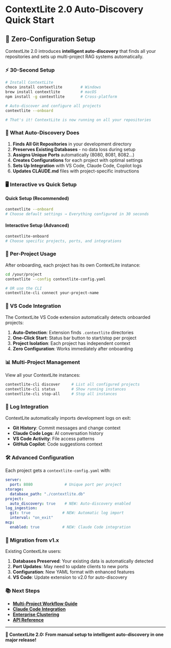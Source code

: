 # ContextLite 2.0 Auto-Discovery Quick Start

## 🚀 Zero-Configuration Setup

ContextLite 2.0 introduces **intelligent auto-discovery** that finds all your repositories and sets up multi-project RAG systems automatically.

### ⚡ 30-Second Setup

```bash
# Install ContextLite
choco install contextlite        # Windows
brew install contextlite         # macOS  
npm install -g contextlite       # Cross-platform

# Auto-discover and configure all projects
contextlite --onboard

# That's it! ContextLite is now running on all your repositories
```

### 🎯 What Auto-Discovery Does

1. **Finds All Git Repositories** in your development directory
2. **Preserves Existing Databases** - no data loss during setup
3. **Assigns Unique Ports** automatically (8080, 8081, 8082...)
4. **Creates Configurations** for each project with optimal settings
5. **Sets Up Integration** with VS Code, Claude Code, Copilot logs
6. **Updates CLAUDE.md** files with project-specific instructions

### 🖥️ Interactive vs Quick Setup

#### Quick Setup (Recommended)
```bash
contextlite --onboard
# Choose default settings → Everything configured in 30 seconds
```

#### Interactive Setup (Advanced)
```bash
contextlite-onboard
# Choose specific projects, ports, and integrations
```

### 🔧 Per-Project Usage

After onboarding, each project has its own ContextLite instance:

```bash
cd /your/project
contextlite --config contextlite-config.yaml

# OR use the CLI
contextlite-cli connect your-project-name
```

### 🔌 VS Code Integration

The ContextLite VS Code extension automatically detects onboarded projects:

1. **Auto-Detection**: Extension finds `.contextlite` directories
2. **One-Click Start**: Status bar button to start/stop per project  
3. **Project Isolation**: Each project has independent context
4. **Zero Configuration**: Works immediately after onboarding

### 📊 Multi-Project Management

View all your ContextLite instances:

```bash
contextlite-cli discover     # List all configured projects
contextlite-cli status       # Show running instances
contextlite-cli stop-all     # Stop all instances
```

### 🔄 Log Integration

ContextLite automatically imports development logs on exit:

- **Git History**: Commit messages and change context
- **Claude Code Logs**: AI conversation history  
- **VS Code Activity**: File access patterns
- **GitHub Copilot**: Code suggestions context

### 🛠️ Advanced Configuration

Each project gets a `contextlite-config.yaml` with:

```yaml
server:
  port: 8080              # Unique port per project
storage:  
  database_path: "./contextlite.db"
project:
  auto_discovery: true    # NEW: Auto-discovery enabled
log_ingestion:
  git: true              # NEW: Automatic log import
  interval: "on_exit"
mcp:
  enabled: true          # NEW: Claude Code integration
```

### 🚨 Migration from v1.x

Existing ContextLite users:

1. **Databases Preserved**: Your existing data is automatically detected
2. **Port Updates**: May need to update clients to new ports
3. **Configuration**: New YAML format with enhanced features
4. **VS Code**: Update extension to v2.0 for auto-discovery

### 📚 Next Steps

- **[Multi-Project Workflow Guide](MULTI_PROJECT_WORKFLOW.md)**
- **[Claude Code Integration](../internal/mcp/README.md)**
- **[Enterprise Clustering](CLUSTERING_GUIDE.md)**
- **[API Reference](API_REFERENCE.md)**

---

**🎉 ContextLite 2.0: From manual setup to intelligent auto-discovery in one major release!**